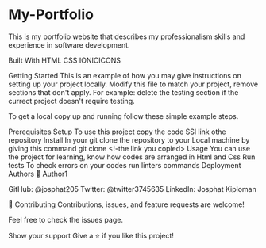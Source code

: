 # My-Portfolio
This is my portfolio website that describes my professionalism skills and experience in software development.

Built With
HTML
CSS
IONICICONS

Getting Started
This is an example of how you may give instructions on setting up your project locally. Modify this file to match your project, remove sections that don't apply. For example: delete the testing section if the currect project doesn't require testing.

To get a local copy up and running follow these simple example steps.

Prerequisites
Setup
To use this project copy the code SSl link othe repository
Install
In your git clone the repository to your Local machine by giving this command
git clone <!-the link you copied>
Usage
You can use the project for learning, know how codes are arranged in Html and Css
Run tests
To check errors on your codes run linters commands
Deployment
Authors
👤 Author1

GitHub: @josphat205
Twitter: @twitter3745635
LinkedIn: Josphat Kiploman

🤝 Contributing
Contributions, issues, and feature requests are welcome!

Feel free to check the issues page.

Show your support
Give a ⭐️ if you like this project!
